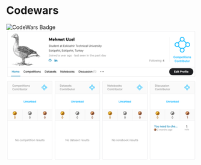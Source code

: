 # Codewars
<img src="https://www.codewars.com/users/memoli/badges/large" alt="CodeWars Badge" width="800" height="100" >
<img src="Ekran Resmi 2020-08-29 14.28.28.png" alt="Kaggle Badge" >
